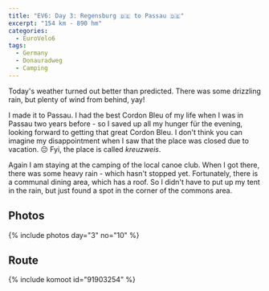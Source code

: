 ```yaml
---
title: "EV6: Day 3: Regensburg 🇩🇪 to Passau 🇩🇪"
excerpt: "154 km - 890 hm"
categories:
  - EuroVelo6
tags:
  - Germany
  - Donauradweg
  - Camping
---
```

Today's weather turned out better than predicted. There was some drizzling rain, but plenty of wind from behind, yay!

I made it to Passau. I had the best Cordon Bleu of my life when I was in Passau two years before - so I saved up all my hunger für the evening, looking forward to getting that great Cordon Bleu. I don't think you can imagine my disappointment when I saw that the place was closed due to vacation. 😔 Fyi, the place is called _kreuzweis_.

Again I am staying at the camping of the local canoe club. When I got there, there was some heavy rain - which hasn't stopped yet. Fortunately, there is a communal dining area, which has a roof. So I didn't have to put up my tent in the rain, but just found a spot in the corner of the commons area.

## Photos

{% include photos day="3" no="10" %}

## Route

{% include komoot id="91903254" %}

